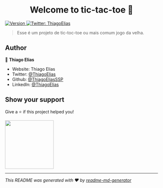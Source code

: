 <h1 align="center">Welcome to tic-tac-toe 👋</h1>
<p>
  <a href="https://www.npmjs.com/package/tic-tac-toe" target="_blank">
    <img alt="Version" src="https://img.shields.io/npm/v/tic-tac-toe.svg">
  </a>
  <a href="https://twitter.com/ThiagoElias" target="_blank">
    <img alt="Twitter: ThiagoElias" src="https://img.shields.io/twitter/follow/ThiagoElias.svg?style=social" />
  </a>
</p>

> Esse é um projeto de tic-toc-toe ou mais comum jogo da velha.

## Author

👤 **Thiago Elias**

* Website: Thiago Elias
* Twitter: [@ThiagoElias](https://twitter.com/ThiagoElias)
* Github: [@ThiagoEliasSSP](https://github.com/ThiagoEliasSSP)
* LinkedIn: [@ThiagoElias](https://linkedin.com/in/ThiagoElias)

## Show your support

Give a ⭐️ if this project helped you!

<a href="https://www.patreon.com/ThiagoElias">
  <img src="https://c5.patreon.com/external/logo/become_a_patron_button@2x.png" width="160">
</a>

***
_This README was generated with ❤️ by [readme-md-generator](https://github.com/kefranabg/readme-md-generator)_